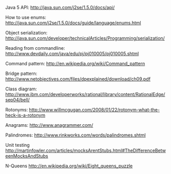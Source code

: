 Java 5 API:
http://java.sun.com/j2se/1.5.0/docs/api/

How to use enums:
http://java.sun.com/j2se/1.5.0/docs/guide/language/enums.html

Object serialization: http://java.sun.com/developer/technicalArticles/Programming/serialization/

Reading from commandline:
http://www.devdaily.com/java/edu/pj/pj010005/pj010005.shtml

Command pattern:
http://en.wikipedia.org/wiki/Command_pattern

Bridge pattern:
http://www.netobjectives.com/files/dpexplained/download/ch09.pdf

Class diagram:
http://www.ibm.com/developerworks/rational/library/content/RationalEdge/sep04/bell/

Rotonyms:
http://www.willmcgugan.com/2008/01/22/rotonym-what-the-heck-is-a-rotonym

Anagrams:
http://www.anagrammer.com/

Palindromes:
http://www.rinkworks.com/words/palindromes.shtml

Unit testing
http://martinfowler.com/articles/mocksArentStubs.html#TheDifferenceBetweenMocksAndStubs

N-Queens
http://en.wikipedia.org/wiki/Eight_queens_puzzle